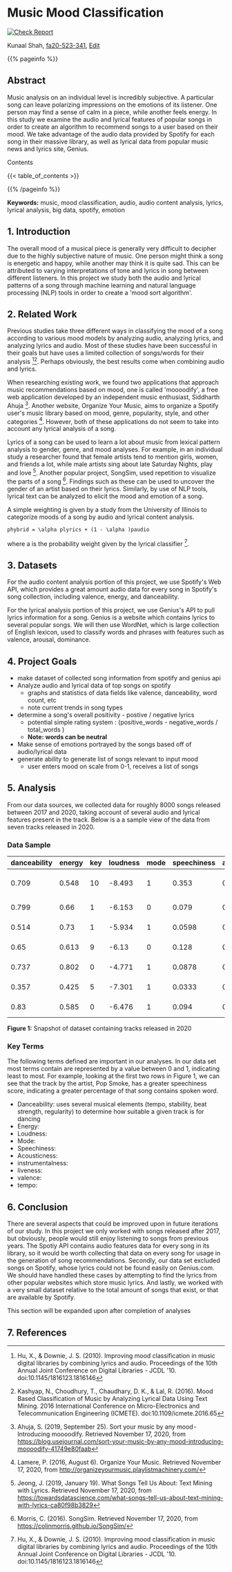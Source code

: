 # Music Mood Classification

[![Check Report](https://github.com/cybertraining-dsc/fa20-523-341/workflows/Check%20Report/badge.svg)](https://github.com/cybertraining-dsc/fa20-523-341/actions)

Kunaal Shah, [fa20-523-341](https://github.com/cybertraining-dsc/fa20-523-312/), [Edit](https://github.com/cybertraining-dsc/fa20-523-341/blob/master/project/project.md)

{{% pageinfo %}}

## Abstract

Music analysis on an individual level is incredibly subjective. A particular song can leave polarizing impressions on the emotions of its listener. One person may find a sense of calm in a piece, while another feels energy. In this study we examine the audio and lyrical features of popular songs in order to create an algorithm to recommend songs to a user based on their mood. We take advantage of the audio data provided by Spotify for each song in their massive library, as well as lyrical data from popular music news and lyrics site, Genius. 

Contents

{{< table_of_contents >}}

{{% /pageinfo %}}

**Keywords:** music, mood classification, audio, audio content analysis, lyrics, lyrical analysis, big data, spotify, emotion

## 1. Introduction

The overall mood of a musical piece is generally very difficult to decipher due to the highly subjective nature of music. One person might think a song is energetic and happy, while another may think it is quite sad. This can be attributed to varying interpretations of tone and lyrics in song between different listeners. In this project we study both the audio and lyrical patterns of a song through machine learning and natural language processing (NLP) tools in order to create a 'mood sort algorithm'.

## 2. Related Work

Previous studies take three different ways in classifying the mood of a song according to various mood models by analyzing audio, analyzing lyrics, and analyzing lyrics and audio. Most of these studies have been successful in their goals but have uses a limited collection of songs/words for their analysis [^1][^2]. Perhaps obviously, the best results come when combining audio and lyrics.

When researching existing work, we found two applications that approach music recommendations based on mood, one is called 'moooodify', a free web application developed by an independent music enthusiast, Siddharth Ahuja [^4]. Another website, Organize Your Music, aims to organize a Spotify user's music library based on mood, genre, popularity, style, and other categories [^6]. However, both of these applications do not seem to take into account any lyrical analysis of a song.

Lyrics of a song can be used to learn a lot about music from lexical pattern analysis to gender, genre, and mood analyses. For example, in an individual study a researcher found that female artists tend to mention girls, women, and friends a lot, while male artists sing about late Saturday Nights, play and love [^3]. Another popular project, SongSim, used repetition to visualize the parts of a song [^5]. Findings such as these can be used to uncover the gender of an artist based on their lyrics. Similarly, by use of NLP tools, lyrical text can be analyzed to elicit the mood and emotion of a song.

A simple weighting is given by a study from the University of Illinois to categorize moods of a song by audio and lyrical content analysis.

```phybrid = \alpha plyrics + (1 - \alpha )paudio```

where a is the probability weight given by the lyrical classifier [^1].


## 3. Datasets

For the audio content analysis portion of this project, we use Spotify's Web API, which provides a great amount audio data for every song in Spotify's song collection, including valence, energy, and danceability.

For the lyrical analysis portion of this project, we use Genius's API to pull lyrics information for a song. Genius is a website which contains lyrics to several popular songs. We will then use WordNet, which is large collection of English lexicon, used to classify words and phrases with features such as valence, arousal, dominance.


## 4. Project Goals 

 - make dataset of collected song information from spotify and genius api 
 - Analyze audio and lyrical data of top songs on spotify
      - graphs and statistics of data fields like valence, danceability, word count, etc
      - note current trends in song types
 - determine a song's overall positivity - postive / negative lyrics
      - potential simple rating system : (positive_words - negative_words / total_words ) 
      - **Note: words can be neutral**
 - Make sense of emotions portrayed by the songs based off of audio/lyrical data
 - generate ability to generate list of songs relevant to input mood
    - user enters mood on scale from 0-1, receives a list of songs
 
## 5. Analysis

From our data sources, we collected data for roughly 8000 songs released between 2017 and 2020, taking account of several audio and lyrical features present in the track. Below is a a sample view of the data from seven tracks released in 2020. 

### Data Sample

| danceability | energy | key | loudness | mode | speechiness | acousticness | instrumentalness | liveness | valence | tempo   | type           | id                     | uri                                  | track_href                                               | analysis_url                                                     | duration_ms | time_signature | name                    | artist         | num_positive | num_negative | num_neutral | positivity  | negativity  | neutrality  | word_count | unique_word_count |
|--------------|--------|-----|----------|------|-------------|--------------|------------------|----------|---------|---------|----------------|------------------------|--------------------------------------|----------------------------------------------------------|------------------------------------------------------------------|-------------|----------------|-------------------------|----------------|--------------|--------------|-------------|-------------|-------------|-------------|------------|-------------------|
| 0.709        | 0.548  | 10  | -8.493   | 1    | 0.353       | 0.65         | 1.59E-06         | 0.133    | 0.543   | 83.995  | audio_features | 1tkg4EHVoqnhR6iFEXb60y | spotify:track:1tkg4EHVoqnhR6iFEXb60y | https://api.spotify.com/v1/tracks/1tkg4EHVoqnhR6iFEXb60y | https://api.spotify.com/v1/audio-analysis/1tkg4EHVoqnhR6iFEXb60y | 160000      | 4              | What You Know Bout Love | Pop Smoke      | 7            | 2            | 33          | 0.166666667 | 0.047619048 | 0.785714286 | 209        | 130               |
| 0.799        | 0.66   | 1   | -6.153   | 0    | 0.079       | 0.256        | 0                | 0.111    | 0.471   | 140.04  | audio_features | 02kDW379Yfd5PzW5A6vuGt | spotify:track:02kDW379Yfd5PzW5A6vuGt | https://api.spotify.com/v1/tracks/02kDW379Yfd5PzW5A6vuGt | https://api.spotify.com/v1/audio-analysis/02kDW379Yfd5PzW5A6vuGt | 195429      | 4              | Lemonade                | Internet Money | 8            | 15           | 34          | 0.140350877 | 0.263157895 | 0.596491228 | 307        | 177               |
| 0.514        | 0.73   | 1   | -5.934   | 1    | 0.0598      | 0.00146      | 9.54E-05         | 0.0897   | 0.334   | 171.005 | audio_features | 0VjIjW4GlUZAMYd2vXMi3b | spotify:track:0VjIjW4GlUZAMYd2vXMi3b | https://api.spotify.com/v1/tracks/0VjIjW4GlUZAMYd2vXMi3b | https://api.spotify.com/v1/audio-analysis/0VjIjW4GlUZAMYd2vXMi3b | 200040      | 4              | Blinding Lights         | The Weeknd     | 3            | 10           | 22          | 0.085714286 | 0.285714286 | 0.628571429 | 150        | 75                |
| 0.65         | 0.613  | 9   | -6.13    | 0    | 0.128       | 0.00336      | 0                | 0.267    | 0.0804  | 149.972 | audio_features | 2U5WueTLIK5WJLD7mvDODv | spotify:track:2U5WueTLIK5WJLD7mvDODv | https://api.spotify.com/v1/tracks/2U5WueTLIK5WJLD7mvDODv | https://api.spotify.com/v1/audio-analysis/2U5WueTLIK5WJLD7mvDODv | 194621      | 4              | Wishing Well            | Juice WRLD     | 0            | 22           | 30          | 0           | 0.423076923 | 0.576923077 | 238        | 104               |
| 0.737        | 0.802  | 0   | -4.771   | 1    | 0.0878      | 0.468        | 0                | 0.0931   | 0.682   | 144.015 | audio_features | 35mvY5S1H3J2QZyna3TFe0 | spotify:track:35mvY5S1H3J2QZyna3TFe0 | https://api.spotify.com/v1/tracks/35mvY5S1H3J2QZyna3TFe0 | https://api.spotify.com/v1/audio-analysis/35mvY5S1H3J2QZyna3TFe0 | 172325      | 4              | positions               | Ariana Grande  | 10           | 5            | 33          | 0.208333333 | 0.104166667 | 0.6875      | 178        | 73                |
| 0.357        | 0.425  | 5   | -7.301   | 1    | 0.0333      | 0.584        | 0                | 0.322    | 0.27    | 102.078 | audio_features | 4xqrdfXkTW4T0RauPLv3WA | spotify:track:4xqrdfXkTW4T0RauPLv3WA | https://api.spotify.com/v1/tracks/4xqrdfXkTW4T0RauPLv3WA | https://api.spotify.com/v1/audio-analysis/4xqrdfXkTW4T0RauPLv3WA | 198040      | 3              | Heather                 | Conan Gray     | 3            | 4            | 22          | 0.103448276 | 0.137931034 | 0.75862069  | 114        | 66                |
| 0.83         | 0.585  | 0   | -6.476   | 1    | 0.094       | 0.237        | 0                | 0.248    | 0.485   | 109.978 | audio_features | 6Im9k8u9iIzKMrmV7BWtlF | spotify:track:6Im9k8u9iIzKMrmV7BWtlF | https://api.spotify.com/v1/tracks/6Im9k8u9iIzKMrmV7BWtlF | https://api.spotify.com/v1/audio-analysis/6Im9k8u9iIzKMrmV7BWtlF | 173711      | 4              | 34+35                   | Ariana Grande  | 3            | 13           | 52          | 0.044117647 | 0.191176471 | 0.764705882 | 249        | 127               |

**Figure 1:** Snapshot of dataset containing tracks released in 2020

### Key Terms
The following terms defined are important in our analyses. In our data set most terms contain are represented by a  value between 0 and 1, indicating least to most. For example, looking at the first two rows in Figure 1, we can see that the track by the artist, Pop Smoke, has a greater speechiness score, indicating a greater percentage of that song contains spoken word. 
 
- Danceability: uses several musical elements (tempo, stability, beat strength, regularity) to determine how suitable a given track is for dancing
- Energy: 
- Loudness: 
- Mode: 
- Speechiness: 
- Acousticness:
- instrumentalness:
- liveness:
- valence:
- tempo:

## 6. Conclusion

There are several aspects that could be improved upon in future iterations of our study. In this project we only worked with songs released after 2017, but obviously, people would still enjoy listening to songs from previous years. The Spotiy API contains audio features data for every song in its library, so it would be worth collecting that data on every song for usage in the generation of song recommendations. Secondly, our data set excluded songs on Spotify, whose lyrics could not be found easily on Genius.com. We should have handled these cases by attempting to find the lyrics from other popular websites which store music lyrics. And lastly, we worked with a very small dataset relative to the total amount of songs that exist, or that are available by Spotify.

This section will be expanded upon after completion of analyses

## 7. References

[^1]: Hu, X., &amp; Downie, J. S. (2010). Improving mood classification in music digital libraries by combining lyrics and audio. Proceedings of the 10th Annual Joint Conference on Digital Libraries - JCDL '10. doi:10.1145/1816123.1816146

[^2]: Kashyap, N., Choudhury, T., Chaudhary, D. K., &amp; Lal, R. (2016). Mood Based Classification of Music by Analyzing Lyrical Data Using Text Mining. 2016 International Conference on Micro-Electronics and Telecommunication Engineering (ICMETE). doi:10.1109/icmete.2016.65

[^3]: Jeong, J. (2019, January 19). What Songs Tell Us About: Text Mining with Lyrics. Retrieved November 17, 2020, from https://towardsdatascience.com/what-songs-tell-us-about-text-mining-with-lyrics-ca80f98b3829

[^4]: Ahuja, S. (2019, September 25). Sort your music by any mood - Introducing moooodify. Retrieved November 17, 2020, from https://blog.usejournal.com/sort-your-music-by-any-mood-introducing-moooodify-41749e80faab

[^5]: Morris, C. (2016). SongSim. Retrieved November 17, 2020, from https://colinmorris.github.io/SongSim/

[^6]: Lamere, P. (2016, August 6). Organize Your Music. Retrieved November 17, 2020, from http://organizeyourmusic.playlistmachinery.com/

[^7]: Get Audio Features for a Track. (2020). Retrieved November 17, 2020, from https://developer.spotify.com/documentation/web-api/reference/tracks/get-audio-features/
